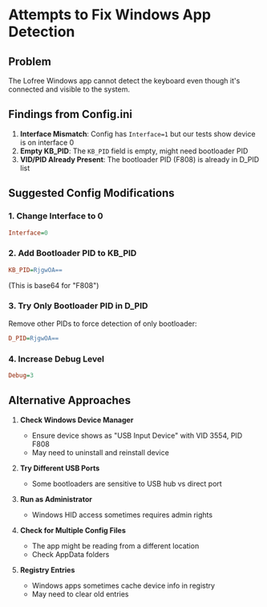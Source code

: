 # Attempts to Fix Windows App Detection

## Problem
The Lofree Windows app cannot detect the keyboard even though it's connected and visible to the system.

## Findings from Config.ini

1. **Interface Mismatch**: Config has `Interface=1` but our tests show device is on interface 0
2. **Empty KB_PID**: The `KB_PID` field is empty, might need bootloader PID
3. **VID/PID Already Present**: The bootloader PID (F808) is already in D_PID list

## Suggested Config Modifications

### 1. Change Interface to 0
```ini
Interface=0
```

### 2. Add Bootloader PID to KB_PID
```ini
KB_PID=RjgwOA==
```
(This is base64 for "F808")

### 3. Try Only Bootloader PID in D_PID
Remove other PIDs to force detection of only bootloader:
```ini
D_PID=RjgwOA==
```

### 4. Increase Debug Level
```ini
Debug=3
```

## Alternative Approaches

1. **Check Windows Device Manager**
   - Ensure device shows as "USB Input Device" with VID 3554, PID F808
   - May need to uninstall and reinstall device

2. **Try Different USB Ports**
   - Some bootloaders are sensitive to USB hub vs direct port

3. **Run as Administrator**
   - Windows HID access sometimes requires admin rights

4. **Check for Multiple Config Files**
   - The app might be reading from a different location
   - Check AppData folders

5. **Registry Entries**
   - Windows apps sometimes cache device info in registry
   - May need to clear old entries
